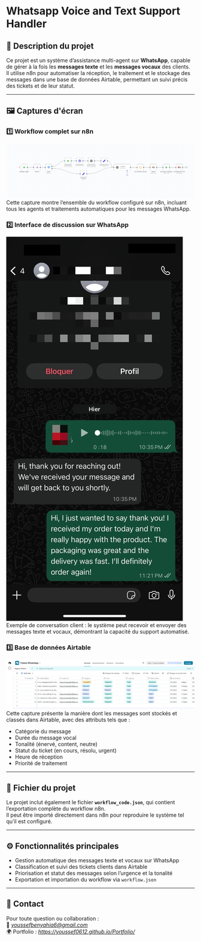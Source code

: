 # Whatsapp Voice and Text Support Handler

## 📌 Description du projet

Ce projet est un système d’assistance multi-agent sur **WhatsApp**, capable de gérer à la fois les **messages texte** et les **messages vocaux** des clients.  
Il utilise n8n pour automatiser la réception, le traitement et le stockage des messages dans une base de données Airtable, permettant un suivi précis des tickets et de leur statut.

---

## 🖼️ Captures d'écran

### 1️⃣ Workflow complet sur n8n
![Workflow complet](Whatsapp-Workflow.png)  
Cette capture montre l’ensemble du workflow configuré sur n8n, incluant tous les agents et traitements automatiques pour les messages WhatsApp.

### 2️⃣ Interface de discussion sur WhatsApp
![Interface WhatsApp](WhatsApp-screenshot-workflow.png)  
Exemple de conversation client : le système peut recevoir et envoyer des messages texte et vocaux, démontrant la capacité du support automatisé.

### 3️⃣ Base de données Airtable
![Base de données Airtable](AirtableDB.png)  
Cette capture présente la manière dont les messages sont stockés et classés dans Airtable, avec des attributs tels que :  
- Catégorie du message  
- Durée du message vocal  
- Tonalité (énervé, content, neutre)  
- Statut du ticket (en cours, résolu, urgent)  
- Heure de réception  
- Priorité de traitement  

---

## 📄 Fichier du projet

Le projet inclut également le fichier **`workflow_code.json`**, qui contient l’exportation complète du workflow n8n.  
Il peut être importé directement dans n8n pour reproduire le système tel qu’il est configuré.

---

## ⚙️ Fonctionnalités principales

- Gestion automatique des messages texte et vocaux sur WhatsApp  
- Classification et suivi des tickets clients dans Airtable  
- Priorisation et statut des messages selon l’urgence et la tonalité  
- Exportation et importation du workflow via `workflow.json`  

---

## 🔗 Contact

Pour toute question ou collaboration :  
📧 *youssefbenyahia6@gmail.com*  
🌍 Portfolio : *https://youssef0612.github.io/Portfolio/*




